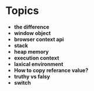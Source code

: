 # Topics
- **the difference**
- **window object**
- **browser context api**
- **stack**
- **heap memory**
- **execution context**
- **laxical environment**
- **How to copy referance value?**
- **truthy vs falsy**
- **switch**